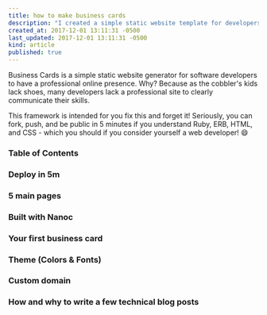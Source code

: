 ```yaml
---
title: how to make business cards
description: "I created a simple static website template for developers who don not have a professional website. This is a way for them to get one in less than 30 minutes!"
created_at: 2017-12-01 13:11:31 -0500
last_updated: 2017-12-01 13:11:31 -0500
kind: article
published: true
---
```


Business Cards is a simple static website generator for software developers to have a professional online presence. Why? Because as the cobbler's kids lack shoes, many developers lack a professional site to clearly communicate their skills.

This framework is intended for you fix this and forget it! Seriously, you can fork, push, and be public in 5 minutes if you understand Ruby, ERB, HTML, and CSS - which you should if you consider yourself a web developer! :smile:

### Table of Contents

<!-- more -->

### Deploy in 5m

### 5 main pages

### Built with Nanoc

### Your first business card

### Theme (Colors & Fonts)

### Custom domain

### How and why to write a few technical blog posts
